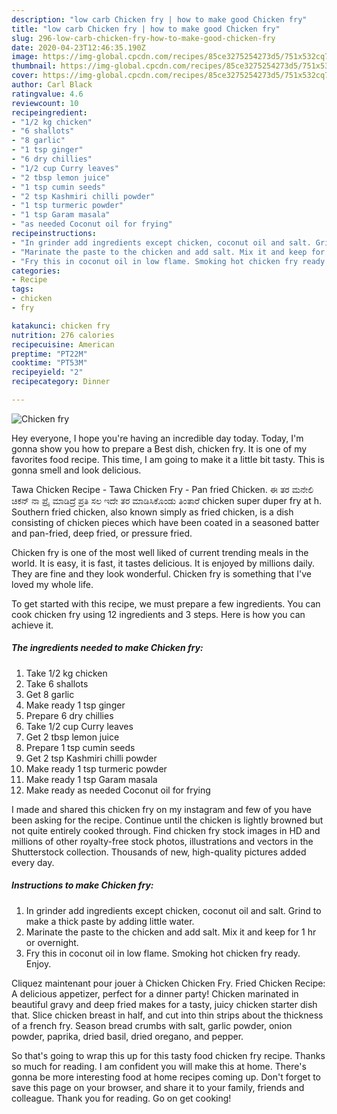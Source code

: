 ```yaml
---
description: "low carb Chicken fry | how to make good Chicken fry"
title: "low carb Chicken fry | how to make good Chicken fry"
slug: 296-low-carb-chicken-fry-how-to-make-good-chicken-fry
date: 2020-04-23T12:46:35.190Z
image: https://img-global.cpcdn.com/recipes/85ce3275254273d5/751x532cq70/chicken-fry-recipe-main-photo.jpg
thumbnail: https://img-global.cpcdn.com/recipes/85ce3275254273d5/751x532cq70/chicken-fry-recipe-main-photo.jpg
cover: https://img-global.cpcdn.com/recipes/85ce3275254273d5/751x532cq70/chicken-fry-recipe-main-photo.jpg
author: Carl Black
ratingvalue: 4.6
reviewcount: 10
recipeingredient:
- "1/2 kg chicken"
- "6 shallots"
- "8 garlic"
- "1 tsp ginger"
- "6 dry chillies"
- "1/2 cup Curry leaves"
- "2 tbsp lemon juice"
- "1 tsp cumin seeds"
- "2 tsp Kashmiri chilli powder"
- "1 tsp turmeric powder"
- "1 tsp Garam masala"
- "as needed Coconut oil for frying"
recipeinstructions:
- "In grinder add ingredients except chicken, coconut oil and salt. Grind to make a thick paste by adding little water."
- "Marinate the paste to the chicken and add salt. Mix it and keep for 1 hr or overnight."
- "Fry this in coconut oil in low flame. Smoking hot chicken fry ready. Enjoy."
categories:
- Recipe
tags:
- chicken
- fry

katakunci: chicken fry 
nutrition: 276 calories
recipecuisine: American
preptime: "PT22M"
cooktime: "PT53M"
recipeyield: "2"
recipecategory: Dinner

---
```



![Chicken fry](https://img-global.cpcdn.com/recipes/85ce3275254273d5/751x532cq70/chicken-fry-recipe-main-photo.jpg)

Hey everyone, I hope you're having an incredible day today. Today, I'm gonna show you how to prepare a Best dish, chicken fry. It is one of my favorites food recipe. This time, I am going to make it a little bit tasty. This is gonna smell and look delicious.

Tawa Chicken Recipe - Tawa Chicken Fry - Pan fried Chicken. ಈ ತರ ಮನೇಲಿ ಚಿಕನ್ ನಾ ಪ್ರೈ ಮಾಡಿದ್ರೆ ಪ್ರತಿ ಸಲ ಇದೇ ತರ ಮಾಡಿಸಿಕೊಂಡು ತಿಂತಾರೆ chicken super duper fry at h. Southern fried chicken, also known simply as fried chicken, is a dish consisting of chicken pieces which have been coated in a seasoned batter and pan-fried, deep fried, or pressure fried.

Chicken fry is one of the most well liked of current trending meals in the world. It is easy, it is fast, it tastes delicious. It is enjoyed by millions daily. They are fine and they look wonderful. Chicken fry is something that I've loved my whole life.


To get started with this recipe, we must prepare a few ingredients. You can cook chicken fry using 12 ingredients and 3 steps. Here is how you can achieve it.

<!--inarticleads1-->

##### The ingredients needed to make Chicken fry:

1. Take 1/2 kg chicken
1. Take 6 shallots
1. Get 8 garlic
1. Make ready 1 tsp ginger
1. Prepare 6 dry chillies
1. Take 1/2 cup Curry leaves
1. Get 2 tbsp lemon juice
1. Prepare 1 tsp cumin seeds
1. Get 2 tsp Kashmiri chilli powder
1. Make ready 1 tsp turmeric powder
1. Make ready 1 tsp Garam masala
1. Make ready as needed Coconut oil for frying


I made and shared this chicken fry on my instagram and few of you have been asking for the recipe. Continue until the chicken is lightly browned but not quite entirely cooked through. Find chicken fry stock images in HD and millions of other royalty-free stock photos, illustrations and vectors in the Shutterstock collection. Thousands of new, high-quality pictures added every day. 

<!--inarticleads2-->

##### Instructions to make Chicken fry:

1. In grinder add ingredients except chicken, coconut oil and salt. Grind to make a thick paste by adding little water.
1. Marinate the paste to the chicken and add salt. Mix it and keep for 1 hr or overnight.
1. Fry this in coconut oil in low flame. Smoking hot chicken fry ready. Enjoy.


Cliquez maintenant pour jouer à Chicken Chicken Fry. Fried Chicken Recipe: A delicious appetizer, perfect for a dinner party! Chicken marinated in beautiful gravy and deep fried makes for a tasty, juicy chicken starter dish that. Slice chicken breast in half, and cut into thin strips about the thickness of a french fry. Season bread crumbs with salt, garlic powder, onion powder, paprika, dried basil, dried oregano, and pepper. 

So that's going to wrap this up for this tasty food chicken fry recipe. Thanks so much for reading. I am confident you will make this at home. There's gonna be more interesting food at home recipes coming up. Don't forget to save this page on your browser, and share it to your family, friends and colleague. Thank you for reading. Go on get cooking!
